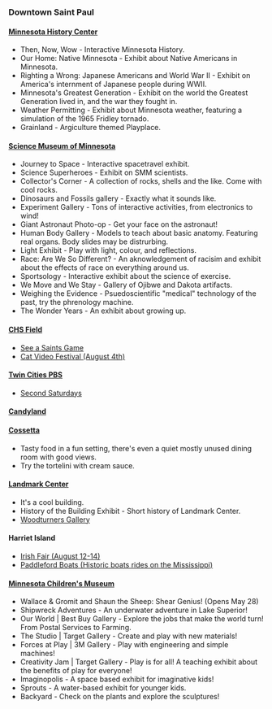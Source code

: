 ### Downtown Saint Paul
#### [Minnesota History Center](https://www.mnhs.org/historycenter/)
- Then, Now, Wow - Interactive Minnesota History.
- Our Home: Native Minnesota - Exhibit about Native Americans in Minnesota.
- Righting a Wrong: Japanese Americans and World War II - Exhibit on America's internment of Japanese people during WWII.
- Minnesota's Greatest Generation - Exhibit on the world the Greatest Generation lived in, and the war they fought in.
- Weather Permitting - Exhibit about Minnesota weather, featuring a simulation of the 1965 Fridley tornado.
- Grainland - Argiculture themed Playplace.
#### [Science Museum of Minnesota](https://smm.org)
- Journey to Space - Interactive spacetravel exhibit.
- Science Superheroes - Exhibit on SMM scientists.
- Collector's Corner - A collection of rocks, shells and the like. Come with cool rocks.
- Dinosaurs and Fossils gallery - Exactly what it sounds like.
- Experiment Gallery - Tons of interactive activities, from electronics to wind!
- Giant Astronaut Photo-op - Get your face on the astronaut!
- Human Body Gallery - Models to teach about basic anatomy. Featuring real organs. Body slides may be distrurbing.
- Light Exhibit - Play with light, colour, and reflections.
- Race: Are We So Different? - An aknowledgement of racisim and exhibit about the effects of race on everything around us.
- Sportsology - Interactive exhibit about the science of exercise.
- We Move and We Stay - Gallery of Ojibwe and Dakota artifacts.
- Weighing the Evidence - Psuedoscientific "medical" technology of the past, try the phrenology machine.
- The Wonder Years - An exhibit about growing up.
#### [CHS Field](https://chsfield.com)
- [See a Saints Game](https://www.milb.com/st-paul)
- [Cat Video Festival (August 4th)](https://www.catfestmn.com/)
#### [Twin Cities PBS](https://tpt.org)
- [Second Saturdays](https://www.tpt.org/event/second-saturdays-at-tpt/)
#### [Candyland](https://candylandstore.com/)
#### [Cossetta](https://cossettas.com/)
- Tasty food in a fun setting, there's even a quiet mostly unused dining room with good views.
- Try the tortelini with cream sauce.
#### [Landmark Center](https://landmark.org)
- It's a cool building.
- History of the Building Exhibit - Short history of Landmark Center.
- [Woodturners Gallery](https://www.woodturner.org/)
#### Harriet Island
- [Irish Fair (August 12-14)](https://www.irishfair.com/)
- [Paddleford Boats (Historic boats rides on the Mississippi)](https://riverrides.com/)
#### [Minnesota Children's Museum](https://mcm.org/)
- Wallace & Gromit and Shaun the Sheep: Shear Genius! (Opens May 28)
- Shipwreck Adventures - An underwater adventure in Lake Superior!
- Our World | Best Buy Gallery - Explore the jobs that make the world turn! From Postal Services to Farming.
- The Studio | Target Gallery - Create and play with new materials!
- Forces at Play | 3M Gallery - Play with engineering and simple machines!
- Creativity Jam | Target Gallery -  Play is for all! A teaching exhibit about the benefits of play for everyone!
- Imaginopolis - A space based exhibit for imaginative kids!
- Sprouts - A water-based exhibit for younger kids.
- Backyard - Check on the plants and explore the sculptures!
